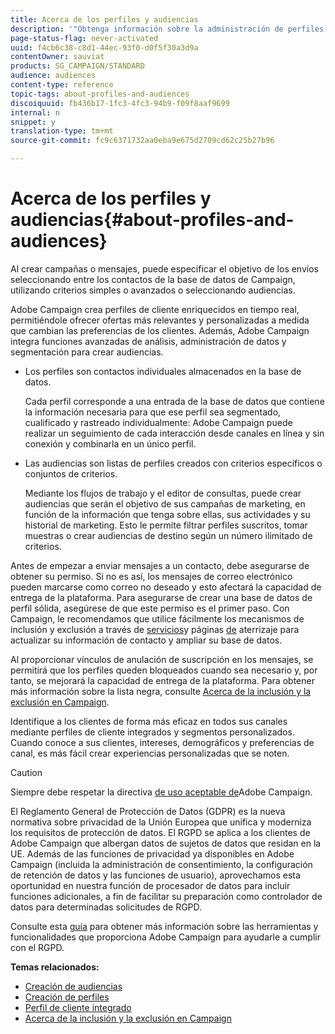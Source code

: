 ```yaml
---
title: Acerca de los perfiles y audiencias
description: '"Obtenga información sobre la administración de perfiles y audiencias en Adobe Campaign: definir poblaciones objetivo, seleccionar audiencias, filtrar destinatarios, recopilar datos y actualizar perfiles".'
page-status-flag: never-activated
uuid: f4cb6c38-c8d1-44ec-93f0-d0f5f30a3d9a
contentOwner: sauviat
products: SG_CAMPAIGN/STANDARD
audience: audiences
content-type: reference
topic-tags: about-profiles-and-audiences
discoiquuid: fb436b17-1fc3-4fc3-94b9-f09f8aaf9699
internal: n
snippet: y
translation-type: tm+mt
source-git-commit: fc9c6371732aa0eba9e675d2709cd62c25b27b96

---
```



# Acerca de los perfiles y audiencias{#about-profiles-and-audiences}

Al crear campañas o mensajes, puede especificar el objetivo de los envíos seleccionando entre los contactos de la base de datos de Campaign, utilizando criterios simples o avanzados o seleccionando audiencias.

Adobe Campaign crea perfiles de cliente enriquecidos en tiempo real, permitiéndole ofrecer ofertas más relevantes y personalizadas a medida que cambian las preferencias de los clientes. Además, Adobe Campaign integra funciones avanzadas de análisis, administración de datos y segmentación para crear audiencias.

* Los perfiles son contactos individuales almacenados en la base de datos.

   Cada perfil corresponde a una entrada de la base de datos que contiene la información necesaria para que ese perfil sea segmentado, cualificado y rastreado individualmente: Adobe Campaign puede realizar un seguimiento de cada interacción desde canales en línea y sin conexión y combinarla en un único perfil.

* Las audiencias son listas de perfiles creados con criterios específicos o conjuntos de criterios.

   Mediante los flujos de trabajo y el editor de consultas, puede crear audiencias que serán el objetivo de sus campañas de marketing, en función de la información que tenga sobre ellas, sus actividades y su historial de marketing. Esto le permite filtrar perfiles suscritos, tomar muestras o crear audiencias de destino según un número ilimitado de criterios.

Antes de empezar a enviar mensajes a un contacto, debe asegurarse de obtener su permiso. Si no es así, los mensajes de correo electrónico pueden marcarse como correo no deseado y esto afectará la capacidad de entrega de la plataforma. Para asegurarse de crear una base de datos de perfil sólida, asegúrese de que este permiso es el primer paso. Con Campaign, le recomendamos que utilice fácilmente los mecanismos de inclusión y exclusión a través de [servicios](../../audiences/using/creating-a-service.md)y páginas [de](../../channels/using/getting-started-with-landing-pages.md) aterrizaje para actualizar su información de contacto y ampliar su base de datos.

Al proporcionar vínculos de anulación de suscripción en los mensajes, se permitirá que los perfiles queden bloqueados cuando sea necesario y, por tanto, se mejorará la capacidad de entrega de la plataforma. Para obtener más información sobre la lista negra, consulte [Acerca de la inclusión y la exclusión en Campaign](../../audiences/using/about-opt-in-and-opt-out-in-campaign.md).

Identifique a los clientes de forma más eficaz en todos sus canales mediante perfiles de cliente integrados y segmentos personalizados. Cuando conoce a sus clientes, intereses, demográficos y preferencias de canal, es más fácil crear experiencias personalizadas que se noten.

>[!CAUTION]
>
>Siempre debe respetar la directiva [de uso aceptable de](https://www.adobe.com/legal/terms/aup.html)Adobe Campaign.

El Reglamento General de Protección de Datos (GDPR) es la nueva normativa sobre privacidad de la Unión Europea que unifica y moderniza los requisitos de protección de datos. El RGPD se aplica a los clientes de Adobe Campaign que albergan datos de sujetos de datos que residan en la UE. Además de las funciones de privacidad ya disponibles en Adobe Campaign (incluida la administración de consentimiento, la configuración de retención de datos y las funciones de usuario), aprovechamos esta oportunidad en nuestra función de procesador de datos para incluir funciones adicionales, a fin de facilitar su preparación como controlador de datos para determinadas solicitudes de RGPD.

Consulte esta [guía](https://docs.campaign.adobe.com/doc/standard/getting_started/en/ACS_GDPR.html) para obtener más información sobre las herramientas y funcionalidades que proporciona Adobe Campaign para ayudarle a cumplir con el RGPD.

**Temas relacionados:**

* [Creación de audiencias](../../audiences/using/creating-audiences.md)
* [Creación de perfiles](../../audiences/using/creating-profiles.md)
* [Perfil de cliente integrado](../../audiences/using/integrated-customer-profile.md)
* [Acerca de la inclusión y la exclusión en Campaign](../../audiences/using/about-opt-in-and-opt-out-in-campaign.md)

